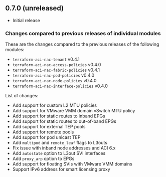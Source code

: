 ## 0.7.0 (unreleased)

- Initial release

### Changes compared to previous releases of individual modules

These are the changes compared to the previous releases of the following modules:

- `terraform-aci-nac-tenant` v0.4.1
- `terraform-aci-nac-access-policies` v0.4.0
- `terraform-aci-nac-fabric-policies` v0.4.1
- `terraform-aci-nac-pod-policies` v0.4.0
- `terraform-aci-nac-node-policies` v0.4.0
- `terraform-aci-nac-interface-policies` v0.4.0

List of changes:

- Add support for custom L2 MTU policies
- Add support for VMware VMM domain vSwitch MTU policy
- Add support for static routes to inband EPGs
- Add support for static routes to out-of-band EPGs
- Add support for external TEP pools
- Add support for remote pools
- Add support for pod unicast TEP
- Add `multipod` and `remote_leaf` flags to L3outs
- Fix issue with inband node addresses and ACI 6.x
- Add `autostate` option to L3out SVI interfaces
- Add `proxy_arp` option to EPGs
- Add support for floating SVIs with VMware VMM domains
- Support IPv6 address for smart licensing proxy
